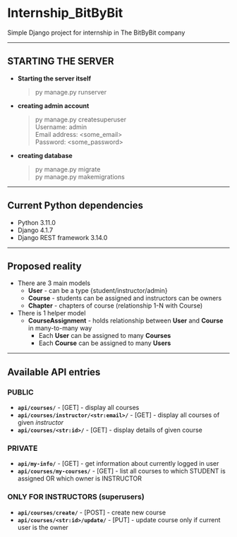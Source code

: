 # Internship_BitByBit
Simple Django project for internship in The BitByBit company

***
## STARTING THE SERVER
* **Starting the server itself**
    > py manage.py runserver
* **creating admin account**
    > py manage.py createsuperuser<br>
    > Username: admin<br>
    > Email address: \<some_email\><br>
    > Password: \<some_password\><br>
* **creating database**
    > py manage.py migrate<br>
    > py manage.py makemigrations<br>

***
## Current Python dependencies
* Python 3.11.0
* Django 4.1.7
* Django REST framework 3.14.0

***
## Proposed reality
* There are 3 main models
  * **User** - can be a type {student/instructor/admin}
  * **Course** - students can be assigned and instructors can be owners
  * **Chapter** - chapters of course (relationship 1-N with Course)
* There is 1 helper model
  * **CourseAssignment** - holds relationship between **User** and **Course** in many-to-many way
    * Each **User** can be assigned to many **Courses**
    * Each **Course** can be assigned to many **Users**

***
## Available API entries

### PUBLIC
* **`api/courses/`** - [GET] - display all courses
* **`api/courses/instructor/<str:email>/`** - [GET] - display all courses of given *instructor*
* **`api/courses/<str:id>/`** - [GET] - display details of given course

### PRIVATE
* **`api/my-info/`** - [GET] - get information about currently logged in user
* **`api/courses/my-courses/`** - [GET] - list all courses to which STUDENT is assigned OR which owner is INSTRUCTOR

### ONLY FOR INSTRUCTORS (superusers)
* **`api/courses/create/`** - [POST] - create new course
* **`api/courses/<str:id>/update/`** - [PUT] - update course only if current user is the owner